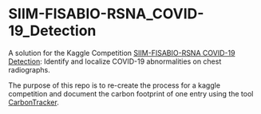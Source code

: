 # SIIM-FISABIO-RSNA_COVID-19_Detection

A solution for the Kaggle Competition [SIIM-FISABIO-RSNA COVID-19 Detection](https://www.kaggle.com/competitions/siim-covid19-detection/): Identify and localize COVID-19 abnormalities on chest radiographs. 

The purpose of this repo is to re-create the process for a kaggle competition and document the carbon footprint of one entry using the tool [CarbonTracker](https://github.com/lfwa/carbontracker). 
